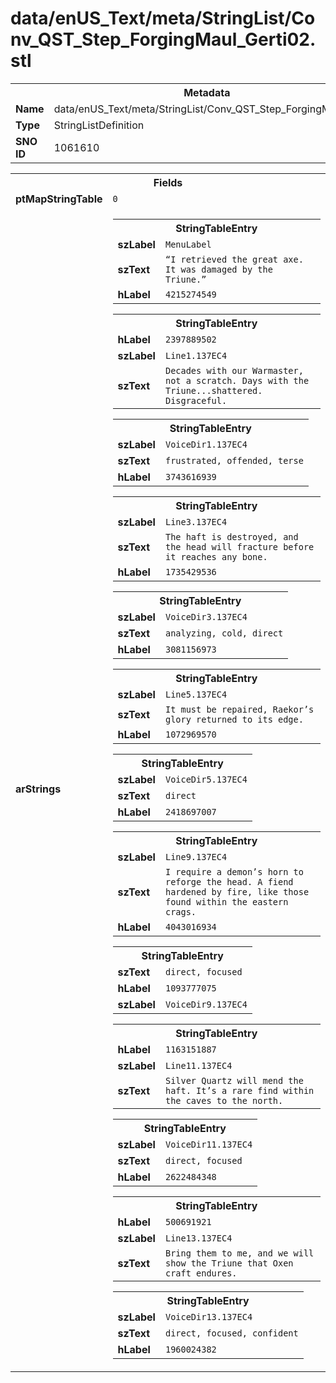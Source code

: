 <h1>data/enUS_Text/meta/StringList/Conv_QST_Step_ForgingMaul_Gerti02.stl</h1><table><tr><th colspan="100%">Metadata</th></tr><tr><td><b>Name</b></td><td>data/enUS_Text/meta/StringList/Conv_QST_Step_ForgingMaul_Gerti02.stl</td></tr><tr><td><b>Type</b></td><td>StringListDefinition</td></tr><tr><td><b>SNO ID</b></td><td>1061610</td></tr></table>

<table><tr><th colspan="100%">Fields</th></tr><tr><td><b>ptMapStringTable</b></td><td><code>0</code></td></tr><tr><td><b>arStrings</b></td><td><table><tr><th colspan="100%">StringTableEntry</th></tr><tr><td><b>szLabel</b></td><td><code>MenuLabel</code></td></tr><tr><td><b>szText</b></td><td><code>“I retrieved the great axe. It was damaged by the Triune.”</code></td></tr><tr><td><b>hLabel</b></td><td><code>4215274549</code></td></tr></table>


<table><tr><th colspan="100%">StringTableEntry</th></tr><tr><td><b>hLabel</b></td><td><code>2397889502</code></td></tr><tr><td><b>szLabel</b></td><td><code>Line1.137EC4</code></td></tr><tr><td><b>szText</b></td><td><code>Decades with our Warmaster, not a scratch. Days with the Triune...shattered. Disgraceful.</code></td></tr></table>


<table><tr><th colspan="100%">StringTableEntry</th></tr><tr><td><b>szLabel</b></td><td><code>VoiceDir1.137EC4</code></td></tr><tr><td><b>szText</b></td><td><code>frustrated, offended, terse</code></td></tr><tr><td><b>hLabel</b></td><td><code>3743616939</code></td></tr></table>


<table><tr><th colspan="100%">StringTableEntry</th></tr><tr><td><b>szLabel</b></td><td><code>Line3.137EC4</code></td></tr><tr><td><b>szText</b></td><td><code>The haft is destroyed, and the head will fracture before it reaches any bone.</code></td></tr><tr><td><b>hLabel</b></td><td><code>1735429536</code></td></tr></table>


<table><tr><th colspan="100%">StringTableEntry</th></tr><tr><td><b>szLabel</b></td><td><code>VoiceDir3.137EC4</code></td></tr><tr><td><b>szText</b></td><td><code>analyzing, cold, direct</code></td></tr><tr><td><b>hLabel</b></td><td><code>3081156973</code></td></tr></table>


<table><tr><th colspan="100%">StringTableEntry</th></tr><tr><td><b>szLabel</b></td><td><code>Line5.137EC4</code></td></tr><tr><td><b>szText</b></td><td><code>It must be repaired, Raekor’s glory returned to its edge.</code></td></tr><tr><td><b>hLabel</b></td><td><code>1072969570</code></td></tr></table>


<table><tr><th colspan="100%">StringTableEntry</th></tr><tr><td><b>szLabel</b></td><td><code>VoiceDir5.137EC4</code></td></tr><tr><td><b>szText</b></td><td><code>direct</code></td></tr><tr><td><b>hLabel</b></td><td><code>2418697007</code></td></tr></table>


<table><tr><th colspan="100%">StringTableEntry</th></tr><tr><td><b>szLabel</b></td><td><code>Line9.137EC4</code></td></tr><tr><td><b>szText</b></td><td><code>I require a demon’s horn to reforge the head. A fiend hardened by fire, like those found within the eastern crags.</code></td></tr><tr><td><b>hLabel</b></td><td><code>4043016934</code></td></tr></table>


<table><tr><th colspan="100%">StringTableEntry</th></tr><tr><td><b>szText</b></td><td><code>direct, focused</code></td></tr><tr><td><b>hLabel</b></td><td><code>1093777075</code></td></tr><tr><td><b>szLabel</b></td><td><code>VoiceDir9.137EC4</code></td></tr></table>


<table><tr><th colspan="100%">StringTableEntry</th></tr><tr><td><b>hLabel</b></td><td><code>1163151887</code></td></tr><tr><td><b>szLabel</b></td><td><code>Line11.137EC4</code></td></tr><tr><td><b>szText</b></td><td><code>Silver Quartz will mend the haft. It’s a rare find within the caves to the north.</code></td></tr></table>


<table><tr><th colspan="100%">StringTableEntry</th></tr><tr><td><b>szLabel</b></td><td><code>VoiceDir11.137EC4</code></td></tr><tr><td><b>szText</b></td><td><code>direct, focused</code></td></tr><tr><td><b>hLabel</b></td><td><code>2622484348</code></td></tr></table>


<table><tr><th colspan="100%">StringTableEntry</th></tr><tr><td><b>hLabel</b></td><td><code>500691921</code></td></tr><tr><td><b>szLabel</b></td><td><code>Line13.137EC4</code></td></tr><tr><td><b>szText</b></td><td><code>Bring them to me, and we will show the Triune that Oxen craft endures.</code></td></tr></table>


<table><tr><th colspan="100%">StringTableEntry</th></tr><tr><td><b>szLabel</b></td><td><code>VoiceDir13.137EC4</code></td></tr><tr><td><b>szText</b></td><td><code>direct, focused, confident</code></td></tr><tr><td><b>hLabel</b></td><td><code>1960024382</code></td></tr></table>


</td></tr></table>

